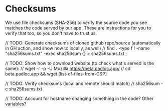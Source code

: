# Checksums

We use file checksums (SHA-256) to verify the source code you see matches the
code served by our app. These are instructions for you to verify that too, so
you don't have to trust us.

// TODO: Generate checksums of cloned github repo/source (automatically in GH
action, and show how to locally, as well) // find . -type f ! -name
"sha256sums.txt" -exec sha256sum {} > sha256sums.txt \;

// TODO: Show how to download website (to check what's served is the same): //
wget -r -p -U Mozilla https://beta.padloc.app/ // cd beta.padloc.app && wget
[list-of-files-from-CSP]

// TODO: Verify checksums (local and remote should match) // sha256sum -c
sha256sums.txt

// TODO: Account for hostname changing something in the code? Other variables?
